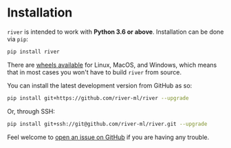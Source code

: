 # Installation

`river` is intended to work with **Python 3.6 or above**. Installation can be done via `pip`:

```sh
pip install river
```

There are [wheels available](https://pypi.org/project/river/#files) for Linux, MacOS, and Windows, which means that in most cases you won't have to build `river` from source.

You can install the latest development version from GitHub as so:

```sh
pip install git+https://github.com/river-ml/river --upgrade
```

Or, through SSH:

```sh
pip install git+ssh://git@github.com/river-ml/river.git --upgrade
```

Feel welcome to [open an issue on GitHub](https://github.com/river-ml/river/issues/new) if you are having any trouble.
